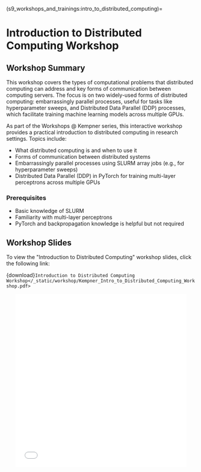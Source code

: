 (s9_workshops_and_trainings:intro_to_distributed_computing)=
# Introduction to Distributed Computing Workshop

## Workshop Summary

This workshop covers the types of computational problems that distributed computing can address and key forms of communication between computing servers. The focus is on two widely-used forms of distributed computing: embarrassingly parallel processes, useful for tasks like hyperparameter sweeps, and Distributed Data Parallel (DDP) processes, which facilitate training machine learning models across multiple GPUs.

As part of the Workshops @ Kempner series, this interactive workshop provides a practical introduction to distributed computing in research settings. Topics include:

- What distributed computing is and when to use it
- Forms of communication between distributed systems
- Embarrassingly parallel processes using SLURM array jobs (e.g., for hyperparameter sweeps)
- Distributed Data Parallel (DDP) in PyTorch for training multi-layer perceptrons across multiple GPUs

### Prerequisites

- Basic knowledge of SLURM
- Familiarity with multi-layer perceptrons
- PyTorch and backpropagation knowledge is helpful but not required

## Workshop Slides 

To view the "Introduction to Distributed Computing" workshop slides, click the following link:

{download}`Introduction to Distributed Computing Workshop</_static/workshop/Kempner_Intro_to_Distributed_Computing_Workshop.pdf>`

<div style="text-align: center;">
  <iframe src="/_static/workshop/Kempner_Intro_to_Distributed_Computing_Workshop.pdf" width="90%" height="460px" style="border: none;">
  </iframe>
</div>